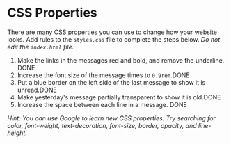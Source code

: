 # CSS Properties

There are many CSS properties you can use to change how your website looks. Add rules to the `styles.css` file to complete the steps below. _Do not edit the `index.html` file._

1. Make the links in the messages red and bold, and remove the underline. DONE
2. Increase the font size of the message times to `0.9rem`.DONE
3. Put a blue border on the left side of the last message to show it is unread.DONE
4. Make yesterday's message partially transparent to show it is old.DONE
5. Increase the space between each line in a message. DONE

_Hint: You can use Google to learn new CSS properties. Try searching for color, font-weight, text-decoration, font-size, border, opacity, and line-height._
